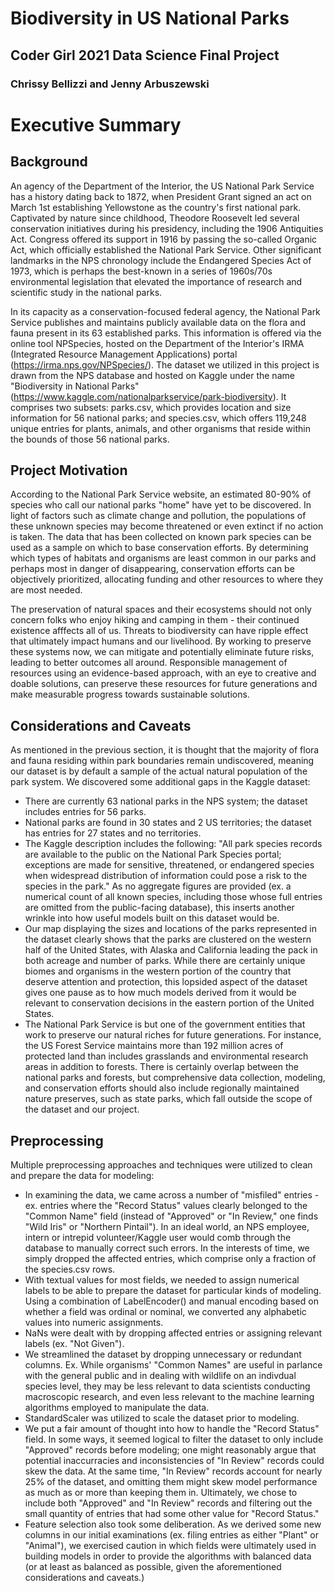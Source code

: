 # Biodiversity in US National Parks

## Coder Girl 2021 Data Science Final Project

### Chrissy Bellizzi and Jenny Arbuszewski

# Executive Summary

## Background

An agency of the Department of the Interior, the US National Park Service has a history dating back to 1872, when President Grant signed an act on March 1st establishing Yellowstone as the country's first national park.  Captivated by nature since childhood, Theodore Roosevelt led several conservation initiatives during his presidency, including the 1906 Antiquities Act.  Congress offered its support in 1916 by passing the so-called Organic Act, which officially established the National Park Service.  Other significant landmarks in the NPS chronology include the Endangered Species Act of 1973, which is perhaps the best-known in a series of 1960s/70s environmental legislation that elevated the importance of research and scientific study in the national parks.

In its capacity as a conservation-focused federal agency, the National Park Service publishes and maintains publicly available data on the flora and fauna present in its 63 established parks.  This information is offered via the online tool NPSpecies, hosted on the Department of the Interior's IRMA (Integrated Resource Management Applications) portal (https://irma.nps.gov/NPSpecies/).  The dataset we utilized in this project is drawn from the NPS database and hosted on Kaggle under the name "Biodiversity in National Parks" (https://www.kaggle.com/nationalparkservice/park-biodiversity).  It comprises two subsets: parks.csv, which provides location and size information for 56 national parks; and species.csv, which offers 119,248 unique entries for plants, animals, and other organisms that reside within the bounds of those 56 national parks.

## Project Motivation

According to the National Park Service website, an estimated 80-90% of species who call our national parks "home" have yet to be discovered.  In light of factors such as climate change and pollution, the populations of these unknown species may become threatened or even extinct if no action is taken.  The data that has been collected on known park species can be used as a sample on which to base conservation efforts.  By determining which types of habitats and organisms are least common in our parks and perhaps most in danger of disappearing, conservation efforts can be objectively prioritized, allocating funding and other resources to where they are most needed.

The preservation of natural spaces and their ecosystems should not only concern folks who enjoy hiking and camping in them - their continued existence afffects all of us.  Threats to biodiversity can have ripple effect that ultimately impact humans and our livelihood.  By working to preserve these systems now, we can mitigate and potentially eliminate future risks, leading to better outcomes all around.  Responsible management of resources using an evidence-based approach, with an eye to creative and doable solutions, can preserve these resources for future generations and make measurable progress towards sustainable solutions.

## Considerations and Caveats

As mentioned in the previous section, it is thought that the majority of flora and fauna residing within park boundaries remain undiscovered, meaning our dataset is by default a sample of the actual natural population of the park system.  We discovered some additional gaps in the Kaggle dataset:
- There are currently 63 national parks in the NPS system; the dataset includes entries for 56 parks.
- National parks are found in 30 states and 2 US territories; the dataset has entries for 27 states and no territories.
- The Kaggle description includes the following: "All park species records are available to the public on the National Park Species portal; exceptions are made for sensitive, threatened, or endangered species when widespread distribution of information could pose a risk to the species in the park."  As no aggregate figures are provided (ex. a numerical count of all known species, including those whose full entries are omitted from the public-facing database), this inserts another wrinkle into how useful models built on this dataset would be.
- Our map displaying the sizes and locations of the parks represented in the dataset clearly shows that the parks are clustered on the western half of the United States, with Alaska and California leading the pack in both acreage and number of parks.  While there are certainly unique biomes and organisms in the western portion of the country that deserve attention and protection, this lopsided aspect of the dataset gives one pause as to how much models derived from it would be relevant to conservation decisions in the eastern portion of the United States.
- The National Park Service is but one of the government entities that work to preserve our natural riches for future generations.  For instance, the US Forest Service maintains more than 192 million acres of protected land than includes grasslands and environmental research areas in addition to forests.  There is certainly overlap between the national parks and forests, but comprehensive data collection, modeling, and conservation efforts should also include regionally maintained nature preserves, such as state parks, which fall outside the scope of the dataset and our project.

## Preprocessing

Multiple preprocessing approaches and techniques were utilized to clean and prepare the data for modeling:
- In examining the data, we came across a number of "misfiled" entries - ex. entries where the "Record Status" values clearly belonged to the "Common Name" field (instead of "Approved" or "In Review," one finds "Wild Iris" or "Northern Pintail").  In an ideal world, an NPS employee, intern or intrepid volunteer/Kaggle user would comb through the database to manually correct such errors.  In the interests of time, we simply dropped the affected entries, which comprise only a fraction of the species.csv rows.
- With textual values for most fields, we needed to assign numerical labels to be able to prepare the dataset for particular kinds of modeling.  Using a combination of LabelEncoder() and manual encoding based on whether a field was ordinal or nominal, we converted any alphabetic values into numeric assignments.
- NaNs were dealt with by dropping affected entries or assigning relevant labels (ex. "Not Given").
- We streamlined the dataset by dropping unnecessary or redundant columns.  Ex. While organisms' "Common Names" are useful in parlance with the general public and in dealing with wildlife on an indivdual species level, they may be less relevant to data scientists conducting macroscopic research, and even less relevant to the machine learning algorithms employed to manipulate the data.
- StandardScaler was utilized to scale the dataset prior to modeling.
- We put a fair amount of thought into how to handle the "Record Status" field.  In some ways, it seemed logical to filter the dataset to only include "Approved" records before modeling; one might reasonably argue that potential inaccurracies and inconsistencies of "In Review" records could skew the data.  At the same time, "In Review" records account for nearly 25% of the dataset, and omitting them might skew model performance as much as or more than keeping them in.  Ultimately, we chose to include both "Approved" and "In Review" records and filtering out the small quantity of entries that had some other value for "Record Status."
- Feature selection also took some deliberation.  As we derived some new columns in our initial examinations (ex. filing entries as either "Plant" or "Animal"), we exercised caution in which fields were ultimately used in building models in order to provide the algorithms with balanced data (or at least as balanced as possible, given the aforementioned considerations and caveats.)

